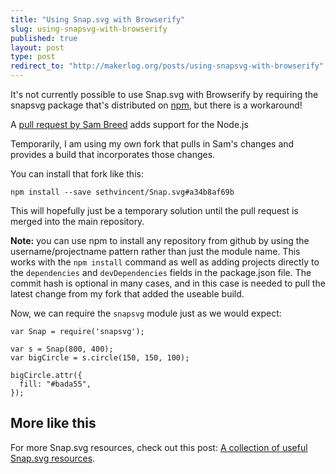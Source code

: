 ```yaml
---
title: "Using Snap.svg with Browserify"
slug: using-snapsvg-with-browserify
published: true
layout: post
type: post
redirect_to: "http://makerlog.org/posts/using-snapsvg-with-browserify"
---
```


It's not currently possible to use Snap.svg with Browserify by requiring the snapsvg package that's distributed on [npm](http://npmjs.org), but there is a workaround!

A [pull request by Sam Breed](https://github.com/adobe-webplatform/Snap.svg/pull/170) adds support for the Node.js 

Temporarily, I am using my own fork that pulls in Sam's changes and provides a build that incorporates those changes.

You can install that fork like this:

```
npm install --save sethvincent/Snap.svg#a34b8af69b
```

This will hopefully just be a temporary solution until the pull request is merged into the main repository.

**Note:** you can use npm to install any repository from github by using the username/projectname pattern rather than just the module name. This works with the `npm install` command as well as adding projects directly to the `dependencies` and `devDependencies` fields in the package.json file. The commit hash is optional in many cases, and in this case is needed to pull the latest change from my fork that added the useable build.

Now, we can require the `snapsvg` module just as we would expect:

```
var Snap = require('snapsvg');

var s = Snap(800, 400);
var bigCircle = s.circle(150, 150, 100);

bigCircle.attr({
  fill: "#bada55",
});
```

## More like this

For more Snap.svg resources, check out this post: [A collection of useful Snap.svg resources](http://learnjs.io/blog/2013/11/30/snapsvg-resources/).
